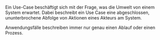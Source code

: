 Ein Use-Case beschäftigt sich mit der Frage, was die Umwelt von einem System erwartet.
Dabei beschreibt ein Use Case eine abgeschlossen, ununterbrochene Abfolge von Aktionen eines Akteurs am System.

Anwendungsfälle beschreiben immer nur genau einen Ablauf oder einen Prozess.